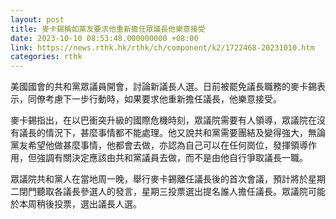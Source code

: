 ```yaml
---
layout: post
title: 麥卡錫稱如黨友要求他重新擔任眾議長他樂意接受
date: 2023-10-10 08:53:48.000000000 +08:00
link: https://news.rthk.hk/rthk/ch/component/k2/1722468-20231010.htm
categories: rthk
---
```


美國國會的共和黨眾議員開會，討論新議長人選。日前被罷免議長職務的麥卡錫表示，同僚考慮下一步行動時，如果要求他重新擔任議長，他樂意接受。

麥卡錫指出，在以巴衝突升級的國際危機時刻，眾議院需要有人領導，眾議院在沒有議長的情況下，甚麼事情都不能處理。他又說共和黨需要團結及變得強大，無論黨友希望他做甚麼事情，他都會去做，亦認為自己可以在任何崗位，發揮領導作用，但強調有關決定應該由共和黨議員去做，而不是由他自行爭取議長一職。

眾議院共和黨人在當地周一晚，舉行麥卡錫離任議長後的首次會議，預計將於星期二閉門聽取各議長參選人的發言，星期三投票選出提名誰人擔任議長。眾議院可能於本周稍後投票，選出議長人選。
